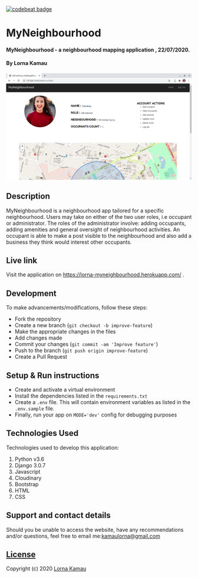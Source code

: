 [![codebeat badge](https://codebeat.co/badges/7e3098d7-8663-4730-adfc-14511c77542b)](https://codebeat.co/projects/github-com-lornakamau-neighbourhood-master)
# MyNeighbourhood
#### MyNeighbourhood - a neighbourhood mapping application , 22/07/2020.
#### By Lorna Kamau
<img src="./static/images/landing.png"
     alt="landing"
     style="width=100%;" />
## Description
MyNeighbourhood is a neighbourhood app tailored for a specific neighbourhood. Users may take on either of the two user roles, i.e occupant or administrator. The roles of the administrator involve: adding occupants, adding amenities and general oversight of neighbourhood activities. An occupant is able to make a post visible to the neighbourhood and also add a business they think would interest other occupants.

## Live link
Visit the application on https://lorna-myneighbourhood.herokuapp.com/ .

## Development
To make advancements/modifications, follow these steps:

- Fork the repository
- Create a new branch (`git checkout -b improve-feature`)
- Make the appropriate changes in the files
- Add changes made
- Commit your changes (`git commit -am 'Improve feature'`)
- Push to the branch (`git push origin improve-feature`)
- Create a Pull Request 

## Setup & Run instructions
- Create and activate a virtual environment
- Install the dependencies listed in the `requirements.txt`
- Create a `.env` file. This will contain environment variables as listed in the `.env.sample` file.
- Finally, run your app on `MODE='dev'` config for debugging purposes

## Technologies Used
Technologies used to develop this application:

1. Python v3.6
2. Django 3.0.7
3. Javascript
4. Cloudinary
5. Bootstrap
6. HTML 
7. CSS


## Support and contact details

Should you be unable to access the website, have any recommendations and/or questions, feel free to email me:[kamaulorna@gmail.com](mailto:kamaulorna@gmail.com)

## [License](https://github.com/lornakamau/neighbourhood/blob/master/LICENSE.md)

Copyright (c) 2020 [Lorna Kamau](https://github.com/lornakamau)  